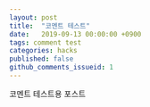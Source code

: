 ```yaml
---
layout: post
title:  "코멘트 테스트"
date:   2019-09-13 00:00:00 +0900
tags: comment test
categories: hacks
published: false
github_comments_issueid: 1
---
```


코멘트 테스트용 포스트
